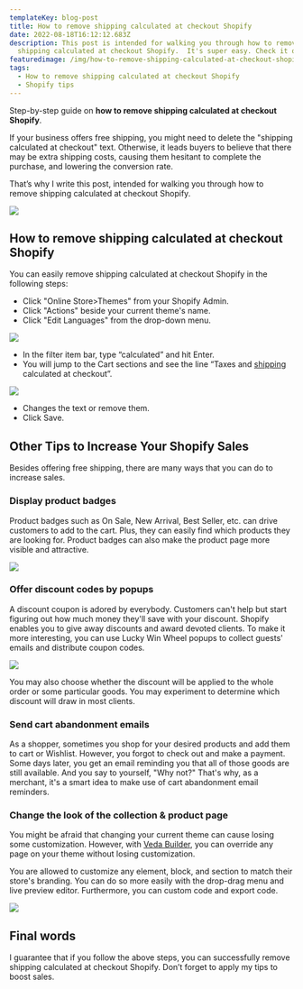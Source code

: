 ```yaml
---
templateKey: blog-post
title: How to remove shipping calculated at checkout Shopify
date: 2022-08-18T16:12:12.683Z
description: This post is intended for walking you through how to remove
  shipping calculated at checkout Shopify.  It's super easy. Check it out!
featuredimage: /img/how-to-remove-shipping-calculated-at-checkout-shopify.png
tags:
  - How to remove shipping calculated at checkout Shopify
  - Shopify tips
---
```

<!--StartFragment-->

Step-by-step guide on **how to remove shipping calculated at checkout Shopify**. 

If your business offers free shipping, you might need to delete the "shipping calculated at checkout" text. Otherwise, it leads buyers to believe that there may be extra shipping costs, causing them hesitant to complete the purchase, and lowering the conversion rate.

That’s why I write this post, intended for walking you through how to remove shipping calculated at checkout Shopify. 

![](/img/how-to-remove-shipping-calculated-at-checkout-shopify.png)

## How to remove shipping calculated at checkout Shopify

You can easily remove shipping calculated at checkout Shopify in the following steps:

* Click "Online Store>Themes" from your Shopify Admin.
* Click "Actions" beside your current theme's name.
* Click "Edit Languages" from the drop-down menu.

![](/img/edit-languages-in-theme-actions.png)

* In the filter item bar, type “calculated” and hit Enter.
* You will jump to the Cart sections and see the line “Taxes and <a href="{{ link }}">shipping</a> calculated at checkout”.

![](/img/find-cart-sections.png)

* Changes the text or remove them.
* Click Save.

## Other Tips to Increase Your Shopify Sales

Besides offering free shipping, there are many ways that you can do to increase sales.

### Display product badges

Product badges such as On Sale, New Arrival, Best Seller, etc. can drive customers to add to the cart. Plus, they can easily find which products they are looking for. Product badges can also make the product page more visible and attractive.

![](/img/shopify-product-badges.png)

### Offer discount codes by popups

A discount coupon is adored by everybody. Customers can't help but start figuring out how much money they'll save with your discount. Shopify enables you to give away discounts and award devoted clients. To make it more interesting, you can use Lucky Win Wheel popups to collect guests' emails and distribute coupon codes.

![](/img/shopify-popup-signup-form.png)

You may also choose whether the discount will be applied to the whole order or some particular goods. You may experiment to determine which discount will draw in most clients.

### Send cart abandonment emails

As a shopper, sometimes you shop for your desired products and add them to cart or Wishlist. However, you forgot to check out and make a payment. Some days later, you get an email reminding you that all of those goods are still available. And you say to yourself, "Why not?" That's why, as a merchant, it's a smart idea to make use of cart abandonment email reminders.

### Change the look of the collection & product page

You might be afraid that changing your current theme can cause losing some customization. However, with [Veda Builder](https://myshopkit.app/veda-builder-all-in-one-shopify-store-building-app/), you can override any page on your theme without losing customization.  

You are allowed to customize any element, block, and section to match their store's branding. You can do so more easily with the drop-drag menu and live preview editor. Furthermore, you can custom code and export code.

![](/img/veda-builder-features.png)

## Final words

I guarantee that if you follow the above steps, you can successfully remove shipping calculated at checkout Shopify. Don’t forget to apply my tips to boost sales.

<!--EndFragment-->